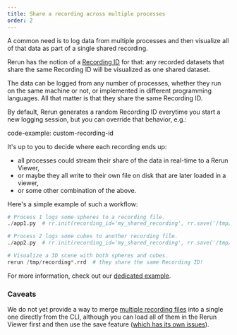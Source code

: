 ```yaml
---
title: Share a recording across multiple processes
order: 2
---
```


A common need is to log data from multiple processes  and then visualize all of that data as part of a single shared recording.

Rerun has the notion of a [Recording ID](../concepts/apps-and-recordings) for that: any recorded datasets that share the same Recording ID will be visualized as one shared dataset.

The data can be logged from any number of processes, whether they run on the same machine or not, or implemented in different programming languages.
All that matter is that they share the same Recording ID.

By default, Rerun generates a random Recording ID everytime you start a new logging session, but you can override that behavior, e.g.:

code-example: custom-recording-id

It's up to you to decide where each recording ends up:
- all processes could stream their share of the data in real-time to a Rerun Viewer,
- or maybe they all write to their own file on disk that are later loaded in a viewer,
- or some other combination of the above.

Here's a simple example of such a workflow:
```python
# Process 1 logs some spheres to a recording file.
./app1.py  # rr.init(recording_id='my_shared_recording', rr.save('/tmp/recording1.rrd')

# Process 2 logs some cubes to another recording file.
./app2.py  # rr.init(recording_id='my_shared_recording', rr.save('/tmp/recording2.rrd')

# Visualize a 3D scene with both spheres and cubes.
rerun /tmp/recording*.rrd  # they share the same Recording ID!
```

For more information, check out our [dedicated example](https://github.com/rerun-io/rerun/tree/main/examples/python/shared_recording?speculative-link).

### Caveats

We do not yet provide a way to merge [multiple recording files](https://github.com/rerun-io/rerun/issues/4057) into a single one directly from the CLI, although you can load all of them in the Rerun Viewer first and then use the save feature ([which has its own issues](https://github.com/rerun-io/rerun/issues/3091)).
